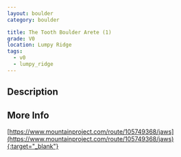 ```yaml
---
layout: boulder
category: boulder

title: The Tooth Boulder Arete (1)
grade: V0
location: Lumpy Ridge
tags:
  - v0
  - lumpy_ridge
---
```


## Description


## More Info
[https://www.mountainproject.com/route/105749368/jaws](https://www.mountainproject.com/route/105749368/jaws){:target="_blank"}
